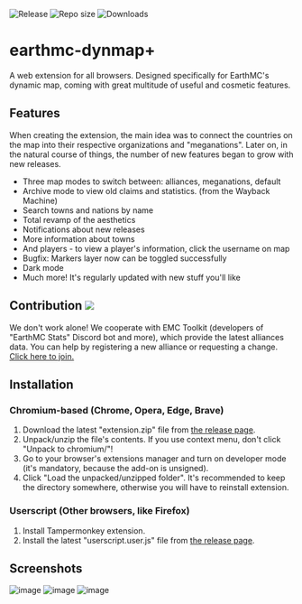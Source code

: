 ![Release](https://img.shields.io/github/v/release/3meraldK/earthmc-dynmapcolor) ![Repo size](https://img.shields.io/github/repo-size/3meraldK/earthmc-dynmapcolor) ![Downloads](https://img.shields.io/github/downloads/3meraldK/earthmc-dynmapcolor/total)

# earthmc-dynmap+
A web extension for all browsers. Designed specifically for EarthMC's dynamic map, coming with great multitude of useful and cosmetic features.

## Features
When creating the extension, the main idea was to connect the countries on the map into their respective organizations and "meganations". Later on, in the natural course of things, the number of new features began to grow with new releases.
* Three map modes to switch between: alliances, meganations, default
* Archive mode to view old claims and statistics. (from the Wayback Machine)
* Search towns and nations by name
* Total revamp of the aesthetics
* Notifications about new releases
* More information about towns
* And players - to view a player's information, click the username on map
* Bugfix: Markers layer now can be toggled successfully
* Dark mode
* Much more! It's regularly updated with new stuff you'll like

## Contribution <a href="https://discord.gg/AVtgkcRgFs"><img src="https://img.shields.io/discord/966271635894190090?logo=discord"></a>
We don't work alone! We cooperate with EMC Toolkit (developers of "EarthMC Stats" Discord bot and more), which provide the latest alliances data. You can help by registering a new alliance or requesting a change. [Click here to join.](https://discord.gg/AVtgkcRgFs) 

## Installation
### Chromium-based (Chrome, Opera, Edge, Brave)
1. Download the latest "extension.zip" file from [the release page](https://github.com/3meraldK/earthmc-dynmapcolor/releases/latest).
2. Unpack/unzip the file's contents. If you use context menu, don't click "Unpack to chromium/"!
3. Go to your browser's extensions manager and turn on developer mode (it's mandatory, because the add-on is unsigned).
4. Click "Load the unpacked/unzipped folder". It's recommended to keep the directory somewhere, otherwise you will have to reinstall extension.

### Userscript (Other browsers, like Firefox)
1. Install Tampermonkey extension.
2. Install the latest "userscript.user.js" file from [the release page](https://github.com/3meraldK/earthmc-dynmapcolor/releases/latest).

## Screenshots
![image](https://user-images.githubusercontent.com/48335651/223814076-56ca9015-800b-4ed0-a55e-0e7c3017f876.png)
![image](https://user-images.githubusercontent.com/48335651/223814282-913a1871-1d04-4f4a-91a4-68536ceefc1c.png)
![image](https://user-images.githubusercontent.com/48335651/223813990-7d701630-4c8e-4ed6-9802-764abb8fb73b.png)